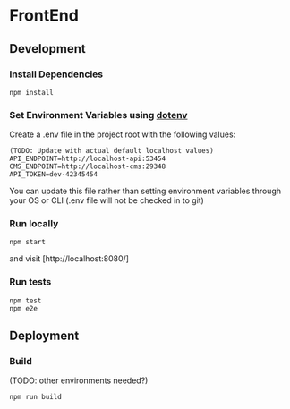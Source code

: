 # FrontEnd

## Development

### Install Dependencies

```
npm install
```

### Set Environment Variables using [dotenv](https://github.com/bkeepers/dotenv)

Create a .env file in the project root with the following values:
```
(TODO: Update with actual default localhost values)
API_ENDPOINT=http://localhost-api:53454
CMS_ENDPOINT=http://localhost-cms:29348
API_TOKEN=dev-42345454
```

You can update this file rather than setting environment variables through your OS or CLI (.env file will not be checked in to git)

### Run locally

```
npm start
```

and visit [http://localhost:8080/]

### Run tests

```
npm test
npm e2e
```

## Deployment

### Build

(TODO: other environments needed?)
```
npm run build
```
